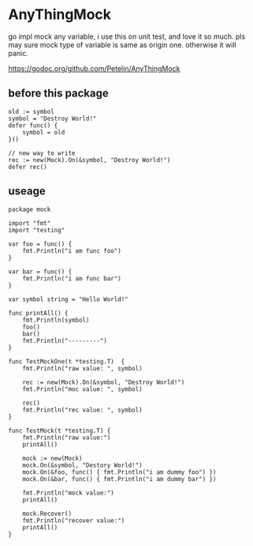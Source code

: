 # AnyThingMock
go impl mock any variable, i use this on unit test, and love it so much. pls may sure mock type of variable is same as origin one. otherwise it will panic.

https://godoc.org/github.com/Petelin/AnyThingMock

## before this package
```golang
old := symbol
symbol = "Destroy World!"
defer func() {
	symbol = old
}()

// new way to write
rec := new(Mock).On(&symbol, "Destroy World!")
defer rec()
```

## useage

```golang
package mock

import "fmt"
import "testing"

var foo = func() {
	fmt.Println("i am func foo")
}

var bar = func() {
	fmt.Println("i am func bar")
}

var symbol string = "Hello World!"

func printAll() {
	fmt.Println(symbol)
	foo()
	bar()
	fmt.Println("---------")
}

func TestMockOne(t *testing.T)  {
	fmt.Println("raw value: ", symbol)

	rec := new(Mock).On(&symbol, "Destroy World!")
	fmt.Println("moc value: ", symbol)

	rec()
	fmt.Println("rec value: ", symbol)
}

func TestMock(t *testing.T) {
	fmt.Println("raw value:")
	printAll()

	mock := new(Mock)
	mock.On(&symbol, "Destory World!")
	mock.On(&foo, func() { fmt.Println("i am dummy foo") })
	mock.On(&bar, func() { fmt.Println("i am dummy bar") })

	fmt.Println("mock value:")
	printAll()

	mock.Recover()
	fmt.Println("recover value:")
	printAll()
}
```

